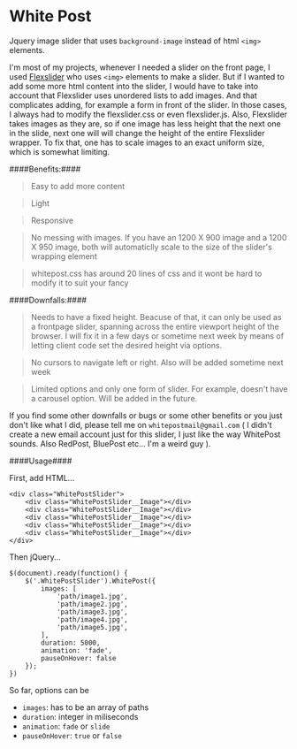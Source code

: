 

# White Post #

Jquery image slider that uses `background-image` instead of html `<img>` elements.

I'm most of my projects, whenever I needed a slider on the front page, I used [Flexslider](http://flexslider.woothemes.com) who uses `<img>` elements to make a slider. But if I wanted to add some more html content into the slider, I would have to take into account that Flexslider uses unordered lists to add images. And that complicates adding, for example a form in front of the slider. In those cases, I always had to modify the flexslider.css or even flexslider.js. Also, Flexslider takes images as they are, so if one image has less height that the next one in the slide, next one will will change the height of the entire Flexslider wrapper. To fix that, one has to scale images to an exact uniform size, which is somewhat limiting.

####Benefits:####
> Easy to add more content

> Light

> Responsive

> No messing with images. If you have an 1200 X 900 image and a 1200 X 950 image, both will automaticlly scale to the size of the slider's wrapping element

> whitepost.css has around 20 lines of css and it wont be hard to modify it to suit your fancy


####Downfalls:####
> Needs to have a fixed height. Beacuse of that, it can only be used as a frontpage slider, spanning across the entire viewport height of the browser. I will fix it in a few days or sometime next week by means of letting client code set the desired height via options.

> No cursors to navigate left or right. Also will be added sometime next week

> Limited options and only one form of slider. For example, doesn't have a carousel option. Will be added in the future.

If you find some other downfalls or bugs or some other benefits or you just don't like what I did, please tell me on `whitepostmail@gmail.com` ( I didn't create a new email account just for this slider, I just like the way WhitePost sounds. Also RedPost, BluePost etc... I'm a weird guy ).

####Usage####

First, add HTML...

```
<div class="WhitePostSlider">
    <div class="WhitePostSlider__Image"></div>
    <div class="WhitePostSlider__Image"></div>
    <div class="WhitePostSlider__Image"></div>
    <div class="WhitePostSlider__Image"></div>
    <div class="WhitePostSlider__Image"></div>
</div>
```

Then jQuery...

```
$(document).ready(function() {
    $('.WhitePostSlider').WhitePost({
        images: [
            'path/image1.jpg',
            'path/image2.jpg',
            'path/image3.jpg',
            'path/image4.jpg',
            'path/image5.jpg',
        ],
        duration: 5000,
        animation: 'fade',
        pauseOnHover: false
    });
})
```

So far, options can be
* `images`: has to be an array of paths
* `duration`: integer in miliseconds
* `animation`: `fade` or `slide`
* `pauseOnHover`: `true` or `false`





